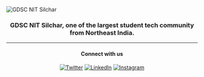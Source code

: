 <img src="https://raw.githubusercontent.com/gdsc-nits-org/.github/main/profile/banner.png" border="0" title="GDSC NIT Silchar" alt="GDSC NIT Silchar" />

<h3 align="center">GDSC NIT Silchar, one of the largest student tech community from Northeast India.</h3>

---

<div align="center">
<h4>Connect with us</h4>
<a href="https://www.facebook.com/gdscnits/" target="_blank"><img alt="Twitter" src="https://img.shields.io/badge/Facebook-%231877F2.svg?style=for-the-badge&logo=Facebook&logoColor=white" /></a> 
<a href="https://www.linkedin.com/company/gdsc-nit-silchar/" target="_blank"><img alt="LinkedIn" src="https://img.shields.io/badge/linkedin-%230077B5.svg?&style=for-the-badge&logo=linkedin&logoColor=white" /></a>
<a href="https://www.instagram.com/gdsc_nits/" target="_blank"><img alt="Instagram" src="https://img.shields.io/badge/instagram-%FF69B4.svg?&style=for-the-badge&logo=instagram&logoColor=white&color=cd486b" /></a>
</div>
